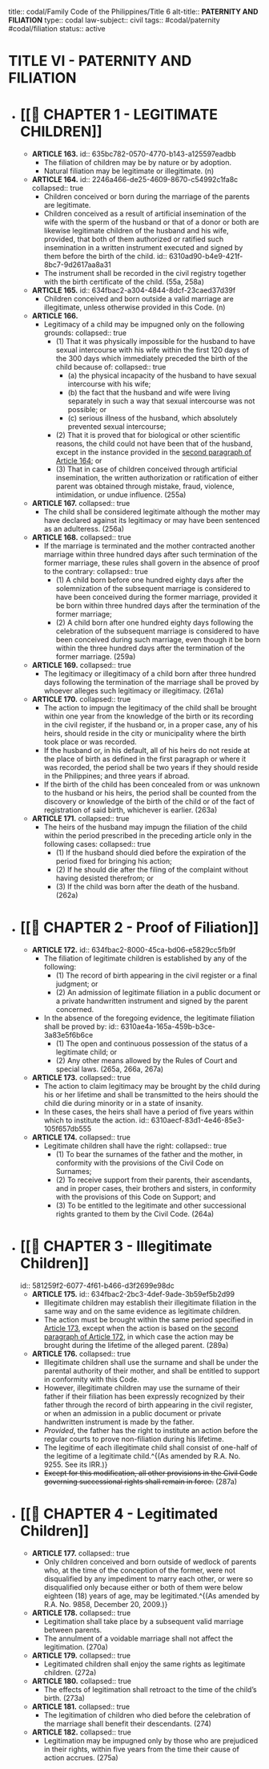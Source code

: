 title:: codal/Family Code of the Philippines/Title 6
alt-title:: **PATERNITY AND FILIATION**
type:: codal
law-subject:: civil
tags:: #codal/paternity #codal/filiation
status:: active

# TITLE VI - PATERNITY AND FILIATION
- # [[🔴 CHAPTER 1 - LEGITIMATE CHILDREN]]
	- **ARTICLE 163.**
	  id:: 635bc782-0570-4770-b143-a125597eadbb
		- The filiation of children may be by nature or by adoption.
		- Natural filiation may be legitimate or illegitimate. (n)
	- **ARTICLE 164.**
	  id:: 2246a466-de25-4609-8670-c54992c1fa8c
	  collapsed:: true
		- Children conceived or born during the marriage of the parents are legitimate.
		- Children conceived as a result of artificial insemination of the wife with the sperm of the husband or that of a donor or both are likewise legitimate children of the husband and his wife, provided, that both of them authorized or ratified such insemination in a written instrument executed and signed by them before the birth of the child.
		  id:: 6310ad90-b4e9-421f-8bc7-9d2617aa8a31
		- The instrument shall be recorded in the civil registry together with the birth certificate of the child. (55a, 258a)
	- **ARTICLE 165.**
	  id:: 634fbac2-a304-4844-8dcf-23caed37d39f
		- Children conceived and born outside a valid marriage are illegitimate, unless otherwise provided in this Code. (n)
	- **ARTICLE 166.**
		- Legitimacy of a child may be impugned only on the following grounds:
		  collapsed:: true
			- (1) That it was physically impossible for the husband to have sexual intercourse with his wife within the first 120 days of the 300 days which immediately preceded the birth of the child because of:
			  collapsed:: true
				- (a) the physical incapacity of the husband to have sexual intercourse with his wife;
				- (b) the fact that the husband and wife were living separately in such a way that sexual intercourse was not possible; or
				- (c) serious illness of the husband, which absolutely prevented sexual intercourse;
			- (2) That it is proved that for biological or other scientific reasons, the child could not have been that of the husband, except in the instance provided in the [second paragraph of Article 164](((6310ad90-b4e9-421f-8bc7-9d2617aa8a31))); or
			- (3) That in case of children conceived through artificial insemination, the written authorization or ratification of either parent was obtained through mistake, fraud, violence, intimidation, or undue influence. (255a)
	- **ARTICLE 167.**
	  collapsed:: true
		- The child shall be considered legitimate although the mother may have declared against its legitimacy or may have been sentenced as an adulteress. (256a)
	- **ARTICLE 168.**
	  collapsed:: true
		- If the marriage is terminated and the mother contracted another marriage within three hundred days after such termination of the former marriage, these rules shall govern in the absence of proof to the contrary:
		  collapsed:: true
			- (1) A child born before one hundred eighty days after the solemnization of the subsequent marriage is considered to have been conceived during the former marriage, provided it be born within three hundred days after the termination of the former marriage;
			- (2) A child born after one hundred eighty days following the celebration of the subsequent marriage is considered to have been conceived during such marriage, even though it be born within the three hundred days after the termination of the former marriage. (259a)
	- **ARTICLE 169.**
	  collapsed:: true
		- The legitimacy or illegitimacy of a child born after three hundred days following the termination of the marriage shall be proved by whoever alleges such legitimacy or illegitimacy. (261a)
	- **ARTICLE 170.**
	  collapsed:: true
		- The action to impugn the legitimacy of the child shall be brought within one year from the knowledge of the birth or its recording in the civil register, if the husband or, in a proper case, any of his heirs, should reside in the city or municipality where the birth took place or was recorded.
		- If the husband or, in his default, all of his heirs do not reside at the place of birth as defined in the first paragraph or where it was recorded, the period shall be two years if they should reside in the Philippines; and three years if abroad.
		- If the birth of the child has been concealed from or was unknown to the husband or his heirs, the period shall be counted from the discovery or knowledge of the birth of the child or of the fact of registration of said birth, whichever is earlier. (263a)
	- **ARTICLE 171.**
	  collapsed:: true
		- The heirs of the husband may impugn the filiation of the child within the period prescribed in the preceding article only in the following cases:
		  collapsed:: true
			- (1) If the husband should died before the expiration of the period fixed for bringing his action;
			- (2) If he should die after the filing of the complaint without having desisted therefrom; or
			- (3) If the child was born after the death of the husband. (262a)
- # [[🔴 CHAPTER 2 - Proof of Filiation]]
	- **ARTICLE 172.**
	  id:: 634fbac2-8000-45ca-bd06-e5829cc5fb9f
		- The filiation of legitimate children is established by any of the following:
			- (1) The record of birth appearing in the civil register or a final judgment; or
			- (2) An admission of legitimate filiation in a public document or a private handwritten instrument and signed by the parent concerned.
		- In the absence of the foregoing evidence, the legitimate filiation shall be proved by:
		  id:: 6310ae4a-165a-459b-b3ce-3a83e5f6b6ce
			- (1) The open and continuous possession of the status of a legitimate child; or
			- (2) Any other means allowed by the Rules of Court and special laws. (265a, 266a, 267a)
	- **ARTICLE 173.**
	  collapsed:: true
		- The action to claim legitimacy may be brought by the child during his or her lifetime and shall be transmitted to the heirs should the child die during minority or in a state of insanity.
		- In these cases, the heirs shall have a period of five years within which to institute the action.
		  id:: 6310aecf-83d1-4e46-85e3-105f657db555
	- **ARTICLE 174.**
	  collapsed:: true
		- Legitimate children shall have the right:
		  collapsed:: true
			- (1) To bear the surnames of the father and the mother, in conformity with the provisions of the Civil Code on Surnames;
			- (2) To receive support from their parents, their ascendants, and in proper cases, their brothers and sisters, in conformity with the provisions of this Code on Support; and
			- (3) To be entitled to the legitimate and other successional rights granted to them by the Civil Code. (264a)
- # [[🔴 CHAPTER 3 - Illegitimate Children]]
  id:: 581259f2-6077-4f61-b466-d3f2699e98dc
	- **ARTICLE 175.**
	  id:: 634fbac2-2bc3-4def-9ade-3b59ef5b2d99
		- Illegitimate children may establish their illegitimate filiation in the same way and on the same evidence as legitimate children.
		- The action must be brought within the same period specified in [Article 173](((6310aecf-83d1-4e46-85e3-105f657db555))), except when the action is based on the [second paragraph of Article 172](((6310ae4a-165a-459b-b3ce-3a83e5f6b6ce))), in which case the action may be brought during the lifetime of the alleged parent. (289a)
	- **ARTICLE 176.**
	  collapsed:: true
		- Illegitimate children shall use the surname and shall be under the parental authority of their mother, and shall be entitled to support in conformity with this Code.
		- However, illegitimate children may use the surname of their father if their filiation has been expressly recognized by their father through the record of birth appearing in the civil register, or when an admission in a public document or private handwritten instrument is made by the father.
		- *Provided*, the father has the right to institute an action before the regular courts to prove non-filiation during his lifetime.
		- The legitime of each illegitimate child shall consist of one-half of the legitime of a legitimate child.^{(As amended by R.A. No. 9255. See its IRR.)}
		- ~~Except for this modification, all other provisions in the Civil Code governing successional rights shall remain in force.~~ (287a)
- # [[🔴 CHAPTER 4 - Legitimated Children]]
	- **ARTICLE 177.**
	  collapsed:: true
		- Only children conceived and born outside of wedlock of parents who, at the time of the conception of the former, were not disqualified by any impediment to marry each other, or were so disqualified only because either or both of them were below eighteen (18) years of age, may be legitimated.^{(As amended by R.A. No. 9858, December 20, 2009.)}
	- **ARTICLE 178.**
	  collapsed:: true
		- Legitimation shall take place by a subsequent valid marriage between parents.
		- The annulment of a voidable marriage shall not affect the legitimation. (270a)
	- **ARTICLE 179.**
	  collapsed:: true
		- Legitimated children shall enjoy the same rights as legitimate children. (272a)
	- **ARTICLE 180.**
	  collapsed:: true
		- The effects of legitimation shall retroact to the time of the child’s birth. (273a)
	- **ARTICLE 181.**
	  collapsed:: true
		- The legitimation of children who died before the celebration of the marriage shall benefit their descendants. (274)
	- **ARTICLE 182.**
	  collapsed:: true
		- Legitimation may be impugned only by those who are prejudiced in their rights, within five years from the time their cause of action accrues. (275a)